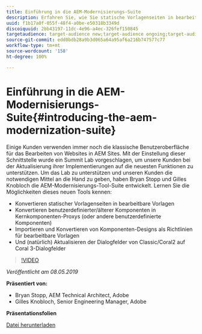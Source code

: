 ```yaml
---
title: Einführung in die AEM-Modernisierungs-Suite
description: Erfahren Sie, wie Sie statische Vorlagenseiten in bearbeitbare Vorlagen konvertieren. Erfahren Sie, wie Sie benutzerdefinierte oder ältere Komponenten in Kernkomponenten-Proxys umwandeln können, und vieles mehr.
uuid: f1b17a0f-055f-48f4-a0be-e50318b3349d
discoiquuid: 2bb43197-11dc-4e96-a4ec-326fef150845
targetaudience: target-audience new;target-audience ongoing;target-audience upgrader
source-git-commit: edd0bdb28a9b3d065a64a95af6a216b747577c77
workflow-type: tm+mt
source-wordcount: '158'
ht-degree: 100%

---
```


# Einführung in die AEM-Modernisierungs-Suite{#introducing-the-aem-modernization-suite}

Einige Kunden verwenden immer noch die klassische Benutzeroberfläche für das Bearbeiten von Websites in AEM Sites. Mit der Einstellung dieser Schnittstelle wurde ein Summit Lab vorgeschlagen, um unsere Kunden bei der Aktualisierung ihrer Implementierungen auf die neuesten Funktionen zu unterstützen. Um das Lab zu unterstützen und unseren Kunden die notwendigen Mittel an die Hand zu geben, haben Bryan Stopp und Gilles Knobloch die AEM-Modernisierungs-Tool-Suite entwickelt.  Lernen Sie die Möglichkeiten dieses neuen Tools kennen:

* Konvertieren statischer Vorlagenseiten in bearbeitbare Vorlagen
* Konvertieren benutzerdefinierter/älterer Komponenten in Kernkomponenten-Proxys (oder andere benutzerdefinierte Komponenten)
* Importieren und Konvertieren von Komponenten-Designs als Richtlinien für bearbeitbare Vorlagen
* Und (natürlich) Aktualisieren der Dialogfelder von Classic/Coral2 auf Coral 3-Dialogfelder

>[!VIDEO](https://video.tv.adobe.com/v/27322?quality=9)

*Veröffentlicht am 08.05.2019*

**Präsentiert von:**

* Bryan Stopp, AEM Technical Architect, Adobe
* Gilles Knobloch, Senior Engineering Manager, Adobe

**Präsentationsfolien**

[Datei herunterladen](assets/modernization-toolsaemgems.pdf)
